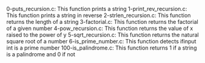 0-puts_recursion.c: This function prints a string
1-print_rev_recursion.c: This function prints a string in reverse
2-strlen_recursion.c: This function returns the length of a string
3-factorial.c: This function returns the factorial of a given number
4-pow_recursion.c: This function returns the value of x raised to the power of y
5-sqrt_recursion.c: This function returns the natural square root of a number
6-is_prime_number.c: This function detects ifinput int is a prime number
100-is_palindrome.c: This function returns 1 if a string is a palindrome and 0 if not
